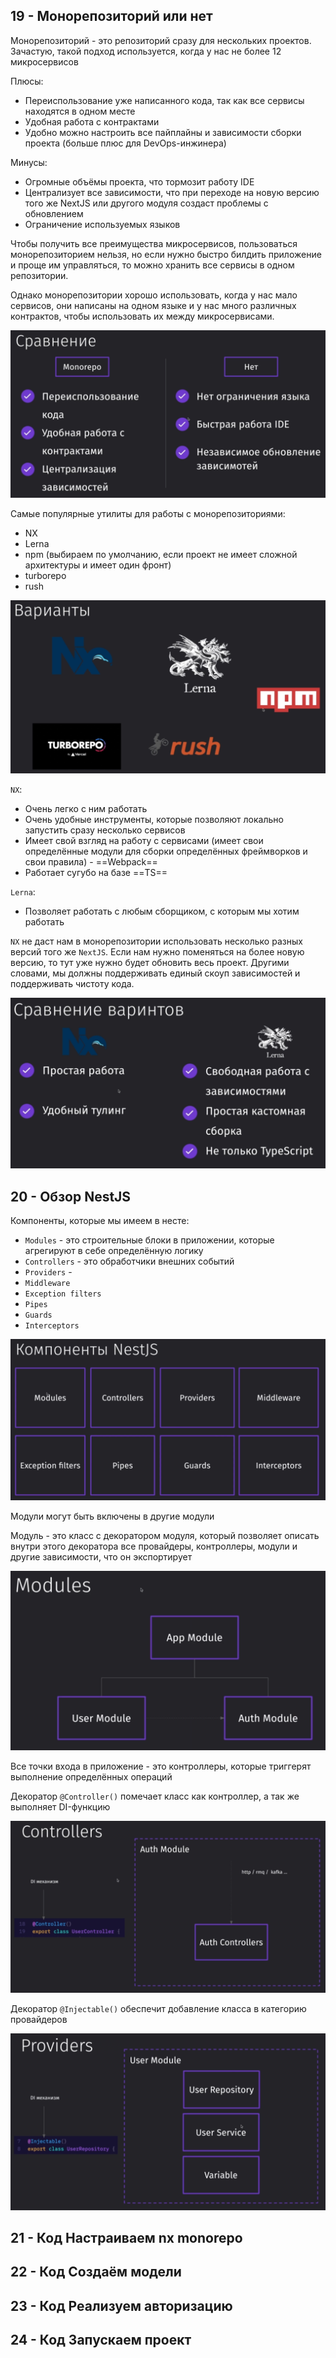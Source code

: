 
## 19 - Монорепозиторий или нет

Монорепозиторий - это репозиторий сразу для нескольких проектов.
Зачастую, такой подход используется, когда у нас не более 12 микросервисов

Плюсы:
- Переиспользование уже написанного кода, так как все сервисы находятся в одном месте
- Удобная работа с контрактами
- Удобно можно настроить все пайплайны и зависимости сборки проекта (больше плюс для DevOps-инжинера)

Минусы:
- Огромные объёмы проекта, что тормозит работу IDE
- Централизует все зависимости, что при переходе на новую версию того же NextJS или другого модуля создаст проблемы с обновлением
- Ограничение используемых языков

Чтобы получить все преимущества микросервисов, пользоваться монорепозиторием нельзя, но если нужно быстро билдить приложение и проще им управляться, то можно хранить все сервисы в одном репозитории.

Однако монорепозитории хорошо использовать, когда у нас мало сервисов, они написаны на одном языке и у нас много различных контрактов, чтобы использовать их между микросервисами. 

![](_png/Pasted%20image%2020230201193048.png)

Самые популярные утилиты для работы с монорепозиториями:
- NX
- Lerna
- npm (выбираем по умолчанию, если проект не имеет сложной архитектуры и имеет один фронт)
- turborepo
- rush

![](_png/Pasted%20image%2020230201195702.png)

`NX`:
- Очень легко с ним работать 
- Очень удобные инструменты, которые позволяют локально запустить сразу несколько сервисов
- Имеет свой взгляд на работу с сервисами (имеет свои определённые модули для сборки определённых фреймворков и свои правила) - ==Webpack==
- Работает сугубо на базе ==TS==

`Lerna`: 
- Позволяет работать с любым сборщиком, с которым мы хотим работать

`NX` не даст нам в монорепозитории использовать несколько разных версий того же `NextJS`. Если нам нужно поменяться на более новую версию, то тут уже нужно будет обновить весь проект. Другими словами, мы должны поддерживать единый скоуп зависимостей и поддерживать чистоту кода.

![](_png/Pasted%20image%2020230201200008.png)

## 20 - Обзор NestJS

Компоненты, которые мы имеем в несте:
- `Modules` - это строительные блоки в приложении, которые агрегируют в себе определённую логику
- `Controllers` - это обработчики внешних событий
- `Providers` - 
- `Middleware`
- `Exception filters`
- `Pipes`
- `Guards`
- `Interceptors`

![](_png/Pasted%20image%2020230222165329.png)

Модули могут быть включены в другие модули

Модуль - это класс с декоратором модуля, который позволяет описать внутри этого декоратора все провайдеры, контроллеры, модули и другие зависимости, что он экспортирует

![](_png/Pasted%20image%2020230222165408.png)

Все точки входа в приложение - это контроллеры, которые триггерят выполнение определённых операций

Декоратор `@Controller()` помечает класс как контроллер, а так же выполняет DI-функцию 

![](_png/Pasted%20image%2020230222165747.png)

Декоратор `@Injectable()` обеспечит добавление класса в категорию провайдеров

![](_png/Pasted%20image%2020230222170437.png)













## 21 - Код Настраиваем nx monorepo







## 22 - Код Создаём модели







## 23 - Код Реализуем авторизацию







## 24 - Код Запускаем проект








